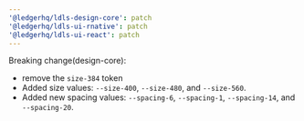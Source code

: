 ```yaml
---
'@ledgerhq/ldls-design-core': patch
'@ledgerhq/ldls-ui-rnative': patch
'@ledgerhq/ldls-ui-react': patch
---
```


Breaking change(design-core):

- remove the `size-384` token
- Added size values: `--size-400`, `--size-480`, and `--size-560`.
- Added new spacing values: `--spacing-6`, `--spacing-1`, `--spacing-14`, and `--spacing-20`.
